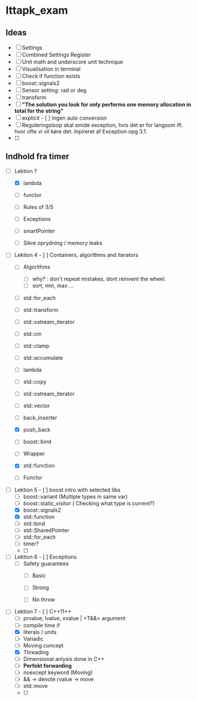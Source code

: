 # Ittapk_exam


## Ideas

- [ ] Settings
- [ ] Combined Settings Register
- [ ] Unit math and underscore unit technique
- [ ] Visualisation in terminal
- [ ] Check if function exists
- [ ] boost::signals2
- [ ] Sensor setting: rad or deg
- [ ] transform
- [ ] **"The solution you look for only performs one memory allocation in total for the string"**
- [ ] explicit - [ ] Ingen auto conversion
- [ ] Reguleringsloop skal smide exception, hvis det er for langsom ift. hvor ofte vi vil køre det. 
Inpireret af Exception opg 3.1.
- [ ] 

## Indhold fra timer
- [ ] Lektion ?
  - [X]  lambda 
  - [ ] functor
  - [ ] Rules of 3/5
  - [ ] Exceptions
  - [ ] smartPointer
  - [ ] Sikre oprydning / memory leaks
  
  
- [ ] Lektion 4 - [ ] Containers, algorithms and iterators
  - [ ] Algorithms
    - [ ] why? : don't repeat mistakes, dont reinvent the wheel.
    - [ ] sort, min, max ...
  - [ ] std::for_each
  - [ ] std::transform
  - [ ] std::ostream_iterator
  - [ ] std::cin
  - [ ] std::clamp
  - [ ] std::accumulate
  - [ ] lambda
  - [ ] std::copy
  - [ ] std::ostream_iterator
  - [ ] std::vector
  - [ ] back_inserter
  - [X] push_back
  - [ ] boost::bind
  - [ ] Wrapper<int>
  - [X] std::function
  - [ ] Functor
  

- [ ] Lektion 5 - [ ] boost intro with selected libs
  - [ ] boost::variant (Multiple types in same var)
  - [ ] boost::static_visitor ( Checking what type is current?)
  - [X] boost::signals2 
  - [X] std::function
  - [ ] std::bind
  - [ ] std::SharedPointer
  - [ ] std::for_each  
  - [ ] timer?
  - [ ] 


- [ ] Lektion 6 - [ ] Exceptions
  - [ ] Safety guarantees
    - [ ] Basic
    - [ ] Strong
    - [ ] No throw
  
  
- [ ] Lektion 7 - [ ] C++11++
  - [ ] prvalue, lvalue, xvalue | <T&&> argument
  - [ ] compile time if
  - [X] literals / units
  - [ ] Variadic
  - [ ] Moving concept
  - [X] Threading
  - [ ] Dimensional anlysis done in C++
  - [ ] **Perfekt forwarding**
  - [ ] noexcept keyword (Moving)
  - [ ] && -> denote rvalue -> move
  - [ ] std::move
  - [ ] 
  
  

